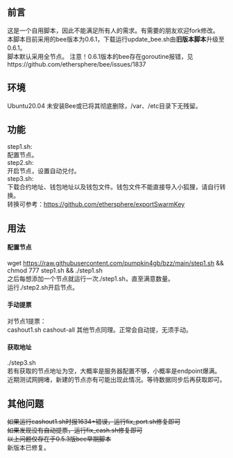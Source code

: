 ## 前言  
这是一个自用脚本，因此不能满足所有人的需求。有需要的朋友欢迎fork修改。  
本脚本目前采用的bee版本为0.6.1，下载运行update_bee.sh由**旧版本脚本**升级至0.6.1。  
脚本默认采用全节点。
注意！0.6.1版本的bee存在goroutine报错，见https://github.com/ethersphere/bee/issues/1837  

## 环境
Ubuntu20.04
未安装Bee或已将其彻底删除，/var、/etc目录下无残留。


## 功能
step1.sh:  
配置节点。  
step2.sh:  
开启节点，设置自动兑付。  
step3.sh:  
下载合约地址、钱包地址以及钱包文件。钱包文件不能直接导入小狐狸，请自行转换。  
转换可参考：https://github.com/ethersphere/exportSwarmKey  


## 用法
#### 配置节点
wget https://raw.githubusercontent.com/pumpkin4gb/bzz/main/step1.sh && chmod 777 step1.sh && ./step1.sh  
之后每想添加一个节点就运行一次./step1.sh，直至满意数量。  
运行./step2.sh开启节点。  
#### 手动提票  
对节点1提票：  
cashout1.sh cashout-all
其他节点同理。正常会自动提，无须手动。  
#### 获取地址  
./step3.sh  
若有获取的节点地址为空，大概率是服务器配置不够，小概率是endpoint爆满。  
近期测试网拥堵，新建的节点亦有可能出现此情况。等待数据同步后再获取即可。


## 其他问题  
~~如果运行cashout1.sh时报1634+错误，运行fix_port.sh修复即可~~  
~~如果发现没有自动提票，运行fix_cash.sh修复即可~~  
~~以上问题仅存在于0.5.3版bee早期脚本~~  
新版本已修复。
